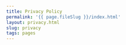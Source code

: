 ```yaml
---
title: Privacy Policy
permalink: '{{ page.fileSlug }}/index.html'
layout: privacy.html
slug: privacy
tags: pages
---
```



